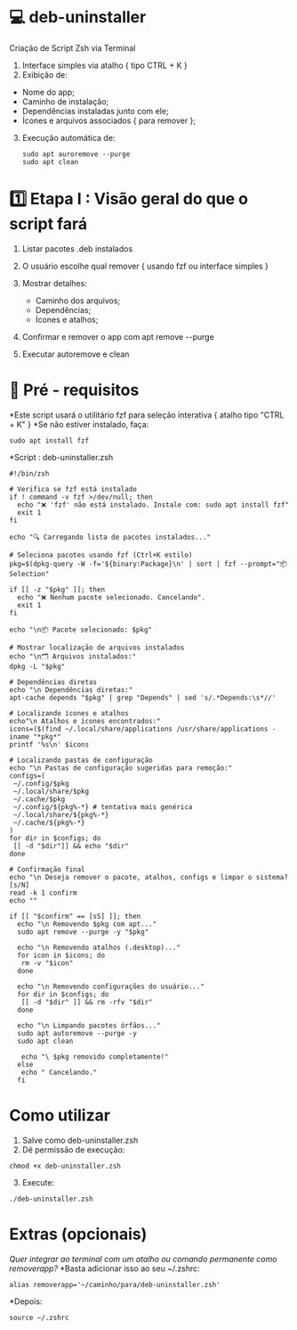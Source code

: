 # 💻 deb-uninstaller

Criação de Script Zsh via Terminal

  1. Interface simples via atalho { tipo CTRL + K }
  2.  Exibição de:

   - Nome do app;
   - Caminho de instalação;
   - Dependências instaladas junto com ele;
   - Ícones e arquivos associados { para remover };

  3. Execução automática de:

         sudo apt auroremove --purge
         sudo apt clean

# 1️⃣ Etapa I : Visão geral do que o script fará

  1. Listar pacotes .deb instalados
  2. O usuário escolhe qual remover { usando fzf ou interface simples }
  3. Mostrar detalhes:

     - Caminho dos arquivos;
     - Dependências;
     - Ícones e atalhos;
    
  4. Confirmar e remover o app com apt remove --purge
  5. Executar autoremove e clean

# 📑 Pré - requisitos

*Este script usará o utilitário fzf para seleção interativa { atalho tipo "CTRL + K" }
*Se não estiver instalado, faça:

    sudo apt install fzf

*Script : deb-uninstaller.zsh

    #!/bin/zsh

    # Verifica se fzf está instalado
    if ! command -v fzf >/dev/null; then
      echo "❌️ 'fzf' não está instalado. Instale com: sudo apt install fzf"
      exit 1
    fi

    echo "🔍 Carregando lista de pacotes instalados..."

    # Seleciona pacotes usando fzf (Ctrl+K estilo)
    pkg=$(dpkg-query -W -f='${binary:Package}\n' | sort | fzf --prompt="📦 Selection"

    if [[ -z "$pkg" ]]; then
      echo "❌️ Nenhum pacote selecionado. Cancelando".
      exit 1
    fi

    echo "\n📦 Pacote selecionado: $pkg"

    # Mostrar localização de arquivos instalados
    echo "\n🗂 Arquivos instalados:"
    dpkg -L "$pkg"

    # Dependências diretas
    echo "\n Dependências diretas:"
    apt-cache depends "$pkg" | grep "Depends" | sed 's/.*Depends:\s*//'

    # Localizando ícones e atalhos
    echo"\n Atalhos e ícones encontrados:"
    icons=($(find ~/.local/share/applications /usr/share/applications -iname "*pkg*"
    printf '%s\n' $icons

    # Localizando pastas de configuração
    echo "\n Pastas de configuração sugeridas para remoção:"
    configs=(
     ~/.config/$pkg
     ~/.local/share/$pkg
     ~/.cache/$pkg
     ~/.config/${pkg%-*} # tentativa mais genérica
     ~/.local/share/${pkg%-*}
     ~/.cache/${pkg%-*}
    )
    for dir in $configs; do
     [[ -d "$dir"]] && echo "$dir"
    done

    # Confirmação final
    echo "\n Deseja remover o pacote, atalhos, configs e limpar o sistema? [s/N]
    read -k 1 confirm
    echo ""

    if [[ "$confirm" == [sS] ]]; then
      echo "\n Removendo $pkg com apt..."
      sudo apt remove --purge -y "$pkg"

      echo "\n Removendo atalhos (.desktop)..."
      for icon in $icons; do
       rm -v "$icon"
      done

      echo "\n Removendo configurações do usuário..."
      for dir in $configs; do
       [[ -d "$dir" ]] && rm -rfv "$dir"
      done

      echo "\n Limpando pacotes órfãos..."
      sudo apt autoremove --purge -y
      sudo apt clean

       echo "\ $pkg removido completamente!"
      else
       echo " Cancelando."
      fi

# Como utilizar

  1. Salve como deb-uninstaller.zsh
  2. Dê permissão de execução:

    chmod +x deb-uninstaller.zsh

  3. Execute:

    ./deb-uninstaller.zsh

# Extras (opcionais)

*Quer integrar ao terminal com um atalho ou comando permanente como removerapp?*
*Basta adicionar isso ao seu ~/.zshrc:

    alias removerapp='~/caminho/para/deb-uninstaller.zsh'

*Depois:

    source ~/.zshrc
